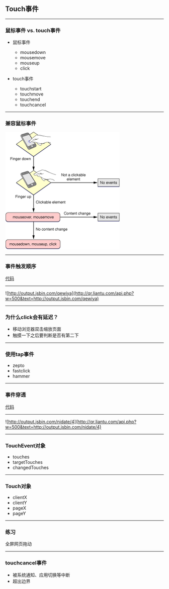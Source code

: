 ## Touch事件

---

### 鼠标事件 vs. touch事件

* 鼠标事件
	- mousedown
	- mousemove
	- mouseup
	- click

* touch事件
	- touchstart
	- touchmove
	- touchend
	- touchcancel

---

### 兼容鼠标事件

![touch](img/mobile/touch.png)

---

### 事件触发顺序

[代码](http://jsbin.com/qewiya/1/edit?html,js,output)

---

![http://output.jsbin.com/qewiya](http://qr.liantu.com/api.php?w=500&text=http://output.jsbin.com/qewiya)

---

### 为什么click会有延迟？

* 移动浏览器双击缩放页面
* 触摸一下之后要判断是否有第二下

---

### 使用tap事件

* zepto
* fastclick
* hammer

---

### 事件穿透

[代码](http://jsbin.com/nidate/4/edit)

---

![http://output.jsbin.com/nidate/4](http://qr.liantu.com/api.php?w=500&text=http://output.jsbin.com/nidate/4)

---

### TouchEvent对象

* touches
* targetTouches
* changedTouches

---

### Touch对象

* clientX
* clientY
* pageX
* pageY

---

### 练习

全屏网页拖动 

---

### touchcancel事件

* 被系统通知、应用切换等中断
* 超出边界


